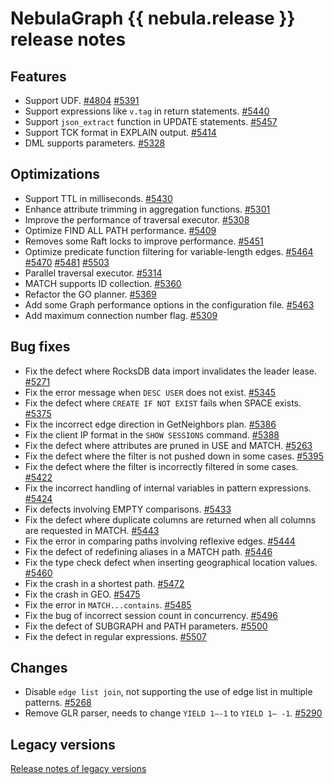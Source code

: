 # NebulaGraph {{ nebula.release }} release notes

## Features

- Support UDF. [#4804](https://github.com/vesoft-inc/nebula/pull/4804) [#5391](https://github.com/vesoft-inc/nebula/pull/5391)
- Support expressions like `v.tag` in return statements. [#5440](https://github.com/vesoft-inc/nebula/pull/5440)
- Support `json_extract` function in UPDATE statements. [#5457](https://github.com/vesoft-inc/nebula/pull/5457)
- Support TCK format in EXPLAIN output. [#5414](https://github.com/vesoft-inc/nebula/pull/5414)
- DML supports parameters. [#5328](https://github.com/vesoft-inc/nebula/pull/5328)

## Optimizations

- Support TTL in milliseconds. [#5430](https://github.com/vesoft-inc/nebula/pull/5430)
- Enhance attribute trimming in aggregation functions. [#5301](https://github.com/vesoft-inc/nebula/pull/5301)
- Improve the performance of traversal executor. [#5308](https://github.com/vesoft-inc/nebula/pull/5308)
- Optimize FIND ALL PATH performance. [#5409](https://github.com/vesoft-inc/nebula/pull/5409)
- Removes some Raft locks to improve performance. [#5451](https://github.com/vesoft-inc/nebula/pull/5451)
- Optimize predicate function filtering for variable-length edges. [#5464](https://github.com/vesoft-inc/nebula/pull/5464) [#5470](https://github.com/vesoft-inc/nebula/pull/5470) [#5481](https://github.com/vesoft-inc/nebula/pull/5481) [#5503](https://github.com/vesoft-inc/nebula/pull/5503)
- Parallel traversal executor. [#5314](https://github.com/vesoft-inc/nebula/pull/5314)
- MATCH supports ID collection. [#5360](https://github.com/vesoft-inc/nebula/pull/5360)
- Refactor the GO planner. [#5369](https://github.com/vesoft-inc/nebula/pull/5369)
- Add some Graph performance options in the configuration file. [#5463](https://github.com/vesoft-inc/nebula/pull/5463)
- Add maximum connection number flag. [#5309](https://github.com/vesoft-inc/nebula/pull/5309)    

## Bug fixes

- Fix the defect where RocksDB data import invalidates the leader lease.  [#5271](https://github.com/vesoft-inc/nebula/pull/5271)
- Fix the error message when `DESC USER` does not exist. [#5345](https://github.com/vesoft-inc/nebula/pull/5345)
- Fix the defect where `CREATE IF NOT EXIST` fails when SPACE exists.  [#5375](https://github.com/vesoft-inc/nebula/pull/5375)
- Fix the incorrect edge direction in GetNeighbors plan. [#5386](https://github.com/vesoft-inc/nebula/pull/5386)
- Fix the client IP format in the `SHOW SESSIONS` command. [#5388](https://github.com/vesoft-inc/nebula/pull/5388)
- Fix the defect where attributes are pruned in USE and MATCH. [#5263](https://github.com/vesoft-inc/nebula/issues/5263)
- Fix the defect where the filter is not pushed down in some cases. [#5395](https://github.com/vesoft-inc/nebula/pull/5395)
- Fix the defect where the filter is incorrectly filtered in some cases. [#5422](https://github.com/vesoft-inc/nebula/pull/5422)
- Fix the incorrect handling of internal variables in pattern expressions. [#5424](https://github.com/vesoft-inc/nebula/pull/5424)
- Fix defects involving EMPTY comparisons. [#5433](https://github.com/vesoft-inc/nebula/pull/5433)
- Fix the defect where duplicate columns are returned when all columns are requested in MATCH. [#5443](https://github.com/vesoft-inc/nebula/pull/5443)
- Fix the error in comparing paths involving reflexive edges. [#5444](https://github.com/vesoft-inc/nebula/pull/5444)
- Fix the defect of redefining aliases in a MATCH path. [#5446](https://github.com/vesoft-inc/nebula/pull/5446)
- Fix the type check defect when inserting geographical location values. [#5460](https://github.com/vesoft-inc/nebula/pull/5460)
- Fix the crash in a shortest path. [#5472](https://github.com/vesoft-inc/nebula/pull/5472)
- Fix the crash in GEO. [#5475](https://github.com/vesoft-inc/nebula/pull/5475)
- Fix the error in `MATCH...contains`. [#5485](https://github.com/vesoft-inc/nebula/pull/5485)
- Fix the bug of incorrect session count in concurrency. [#5496](https://github.com/vesoft-inc/nebula/pull/5496)
- Fix the defect of SUBGRAPH and PATH parameters. [#5500](https://github.com/vesoft-inc/nebula/pull/5500)
- Fix the defect in regular expressions. [#5507](https://github.com/vesoft-inc/nebula/pull/5507)  

## Changes

- Disable `edge list join`, not supporting the use of edge list in multiple patterns. [#5268](https://github.com/vesoft-inc/nebula/pull/5268)
- Remove GLR parser, needs to change `YIELD 1–-1` to `YIELD 1– -1`. [#5290](https://github.com/vesoft-inc/nebula/pull/5290)

## Legacy versions

[Release notes of legacy versions](https://nebula-graph.io/posts/)





